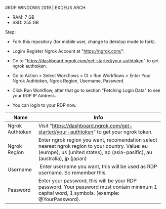 #RDP WINDOWS 2019 | EXDEUS ARCH

+ RAM: 7 GB
+ SSD: 255 GB

Step:

+ Fork this repository (for mobile user, change to dekstop mode to fork).
+ Login/ Register Ngrok Account at "https://ngrok.com/".
+ Go to "https://dashboard.ngrok.com/get-started/your-authtoken" to get ngrok authtoken.
+ Go to Action > Select Workflows > Cl > Run Workflows > Enter Your Ngrok Authtoken, Ngrok Region, Username, Password.

+ Click Run Workflow, after that go to section "Fetching Login Data" to see your RDP IP Address.
+ You can login to your RDP now.

| Name | Info |
| --- | --- |
| Ngrok Authtoken | Visit "https://dashboard.ngrok.com/get-started/your-authtoken" to get your ngrok token. |
| Ngrok Region | Enter ngrok region you want, recomendation select nearest ngrok region to your country. Value: eu (europe), us (united states), ap (asia-pasific), au (australia), jp (japan) |
| Username |  Enter username you want, this will be used as RDP username. So remember this. |
| Password | Enter your password, this will be your RDP password. Your password must contain minimum 1 capital word, 1 symbols. (example: @YourPassword).
